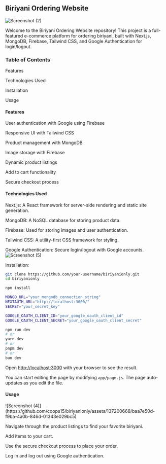 ## Biriyani Ordering Website
![Screenshot (2)](https://github.com/coops15/biriyanionly/assets/137200668/6e4c6b06-0e77-499a-8419-a600c29e952c)

Welcome to the Biriyani Ordering Website repository! This project is a full-featured e-commerce platform for ordering biriyani, built with Next.js, MongoDB, Firebase, Tailwind CSS, and Google Authentication for login/logout.

<h3>Table of Contents</h3>

Features

Technologies Used

Installation

Usage

<h4>Features</h4>

User authentication with Google using Firebase

Responsive UI with Tailwind CSS

Product management with MongoDB

Image storage with Firebase

Dynamic product listings

Add to cart functionality

Secure checkout process

<h4>Technologies Used</h4>

Next.js: A React framework for server-side rendering and static site generation.

MongoDB: A NoSQL database for storing product data.

Firebase: Used for storing images and user authentication.

Tailwind CSS: A utility-first CSS framework for styling.

Google Authentication: Secure login/logout with Google accounts.
![Screenshot (5)](https://github.com/coops15/biriyanionly/assets/137200668/f5a12d22-3981-475b-9291-c01ecd18d236)

Installation:

```bash
git clone https://github.com/your-username/biriyanionly.git
cd biriyanionly
```
```bash
npm install
```
```bash
MONGO_URL="your_mongodb_connection_string"
NEXTAUTH_URL="http://localhost:3000/"
SECRET="your_secret_key"

GOOGLE_OAUTH_CLIENT_ID="your_google_oauth_client_id"
GOOGLE_OAUTH_CLIENT_SECRET="your_google_oauth_client_secret"

```
```bash
npm run dev
# or
yarn dev
# or
pnpm dev
# or
bun dev
```

Open [http://localhost:3000](http://localhost:3000) with your browser to see the result.

You can start editing the page by modifying `app/page.js`. The page auto-updates as you edit the file.

<h4>Usage</h4>
![Screenshot (4)](https://github.com/coops15/biriyanionly/assets/137200668/baa7e50d-f9ba-4a0b-846d-01343e029bc5)

Navigate through the product listings to find your favorite biriyani.

Add items to your cart.

Use the secure checkout process to place your order.

Log in and log out using Google authentication.

